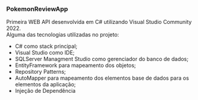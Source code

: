 ### PokemonReviewApp
Primeira WEB API desenvolvida em C# utilizando Visual Studio Community 2022.<br>
Alguma das tecnologias utilizadas no projeto:
- C# como stack principal;
- Visual Studio como IDE;
- SQLServer Managment Studio como gerenciador do banco de dados;
- EntityFramework para mapeamento dos objetos;
- Repository Patterns;
- AutoMapper para mapeamento dos elementos base de dados para os elementos da aplicação;
- Injeção de Dependência
